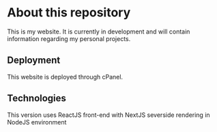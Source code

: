 # About this repository

This is my website. It is currently in development and will contain information regarding my personal projects.

## Deployment

This website is deployed through cPanel.

## Technologies

This version uses ReactJS front-end with NextJS severside rendering in NodeJS environment